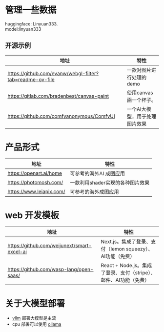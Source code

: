 # 管理一些数据

huggingface: Linyuan333.  
model:linyuan333

## 开源示例
| 地址  | 特性               |
|-----|------------------|
| https://github.com/evanw/webgl-filter?tab=readme-ov-file | 一款对图片进行处理的demo   |
| https://gitlab.com/bradenbest/canvas-paint | 使用canvas 画一个杯子。  |
| https://github.com/comfyanonymous/ComfyUI | 一个AI大模型，用于处理图片效果 |


# 产品形式

| 地址  | 特性                |
|-----|-------------------|
|https://openart.ai/home| 可参考的海外AI 成图应用     |
|https://photomosh.com/| 一款利用shader实现的各种图片效果 |
|https://www.leiapix.com/| 可参考的海外成图应用        |


# web 开发模板

| 地址  | 特性                                           |
|-----|----------------------------------------------|
|https://github.com/weijunext/smart-excel-ai| Next.js。集成了登录、支付（lemon squeezy）、AI功能（免费）     |
|https://github.com/wasp-lang/open-saas/| React + Node.js。集成了登录、支付（stripe）、邮件、AI功能（免费） |


# 关于大模型部署

- [vllm](https://github.com/vllm-project/vllm) 部署大模型是主流
- cpu 部署可以使用 [ollama](https://github.com/ollama/ollama)

